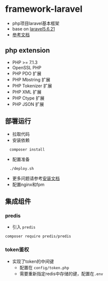 # framework-laravel
- php项目laravel基本框架
- base on [laravel5.6.21](https://github.com/laravel/laravel/tree/v5.6.21)
- [参考文档](https://laravel-china.org/docs/laravel/5.6)

## php extension
- PHP >= 7.1.3
- OpenSSL PHP
- PHP PDO 扩展
- PHP Mbstring 扩展
- PHP Tokenizer 扩展
- PHP XML 扩展
- PHP Ctype 扩展
- PHP JSON 扩展

## 部署运行
- 拉取代码
- 安装依赖
```shell
  composer install
```
- 配置准备
```shell
  ./deploy.sh
```
  - 更多问题请参考[安装文档](https://laravel-china.org/docs/laravel/5.6/installation/1352)
- 配置nginx和fpm

## 集成组件
### predis
- 引入 `predis`
```shell
composer require predis/predis
```

### token鉴权
- 实现了token的中间键
  - 配置在 `config/token.php`
  - 需要重新指定redis中存储的键，配置在`.env`
